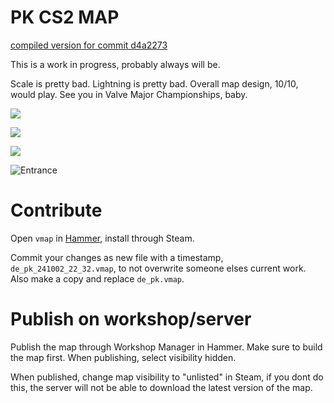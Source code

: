 # PK CS2 MAP

[compiled version for commit d4a2273](https://filebin.net/0w5wutkjp3cexskf/de_pk_compiled.zip)

This is a work in progress, probably always will be.  

Scale is pretty bad. Lightning is pretty bad. Overall map design, 10/10, would play. See you in Valve Major Championships, baby.

![](https://i.imgur.com/6wbBDlZ.png)

![](https://i.imgur.com/2HPIJKc.png)

![](https://i.imgur.com/SYeaNEW.png)

![Entrance](https://github.com/user-attachments/assets/fe9f6b87-38dd-4e38-bb58-592cdee2e011)

# Contribute

Open ``vmap`` in [Hammer](https://developer.valvesoftware.com/wiki/Valve_Hammer_Editor_(Source_2)), install through Steam.

Commit your changes as new file with a timestamp, ``de_pk_241002_22_32.vmap``, to not overwrite someone elses current work. Also make a copy and replace ``de_pk.vmap``.

# Publish on workshop/server
Publish the map through Workshop Manager in Hammer. Make sure to build the map first. When publishing, select visibility hidden. 

When published, change map visibility to "unlisted" in Steam, if you dont do this, the server will not be able to download the latest version of the map.
